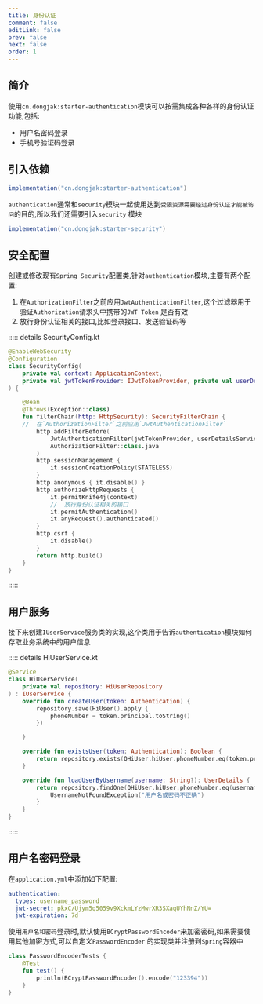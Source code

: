 ```yaml
---
title: 身份认证
comment: false
editLink: false
prev: false
next: false
order: 1
---
```


## 简介

使用`cn.dongjak:starter-authentication`模块可以按需集成各种各样的身份认证功能,包括:

* 用户名密码登录
* 手机号验证码登录

## 引入依赖

```gradle
implementation("cn.dongjak:starter-authentication")
```

`authentication`通常和`security`模块一起使用达到`受限资源需要经过身份认证才能被访问`的目的,所以我们还需要引入`security`
模块

```gradle
implementation("cn.dongjak:starter-security")
```

## 安全配置

创建或修改现有`Spring Security`配置类,针对`authentication`模块,主要有两个配置:

1. 在`AuthorizationFilter`之前应用`JwtAuthenticationFilter`,这个过滤器用于验证`Authorization`请求头中携带的`JWT Token`
   是否有效
2. 放行身份认证相关的接口,比如登录接口、发送验证码等

::::: details SecurityConfig.kt

```kotlin
@EnableWebSecurity
@Configuration
class SecurityConfig(
    private val context: ApplicationContext,
    private val jwtTokenProvider: IJwtTokenProvider, private val userDetailsService: UserDetailsService
) {

    @Bean
    @Throws(Exception::class)
    fun filterChain(http: HttpSecurity): SecurityFilterChain {
    //  在`AuthorizationFilter`之前应用`JwtAuthenticationFilter`
        http.addFilterBefore(
            JwtAuthenticationFilter(jwtTokenProvider, userDetailsService),
            AuthorizationFilter::class.java
        )
        http.sessionManagement {
            it.sessionCreationPolicy(STATELESS)
        }
        http.anonymous { it.disable() }
        http.authorizeHttpRequests {
            it.permitKnife4j(context)
            //  放行身份认证相关的接口
            it.permitAuthentication()
            it.anyRequest().authenticated()
        }
        http.csrf {
            it.disable()
        }
        return http.build()
    }
}
```

:::::

## 用户服务

接下来创建`IUserService`服务类的实现,这个类用于告诉`authentication`模块如何存取业务系统中的用户信息

::::: details HiUserService.kt

```kotlin
@Service
class HiUserService(
    private val repository: HiUserRepository
) : IUserService {
    override fun createUser(token: Authentication) {
        repository.save(HiUser().apply {
            phoneNumber = token.principal.toString()
        })

    }

    override fun existsUser(token: Authentication): Boolean {
        return repository.exists(QHiUser.hiUser.phoneNumber.eq(token.principal.toString()))
    }

    override fun loadUserByUsername(username: String?): UserDetails {
        return repository.findOne(QHiUser.hiUser.phoneNumber.eq(username)).orElseThrow {
            UsernameNotFoundException("用户名或密码不正确")
        }
    }
}
```

:::::

## 用户名密码登录

在`application.yml`中添加如下配置:

```yaml
authentication:
  types: username_password
  jwt-secret: pkxC/Ujym5q5059v9XckmLYzMwrXR3SXaqUYhNnZ/YU=
  jwt-expiration: 7d
```

使用`用户名和密码`登录时,默认使用`BCryptPasswordEncoder`来加密密码,如果需要使用其他加密方式,可以自定义`PasswordEncoder`
的实现类并注册到`Spring`容器中

```kotlin
class PasswordEncoderTests {
    @Test
    fun test() {
        println(BCryptPasswordEncoder().encode("123394"))
    }
}
```
